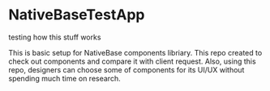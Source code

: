 # NativeBaseTestApp
testing how this stuff works

This is basic setup for NativeBase components libriary. This repo created to check out components and compare it with client request. Also, using this repo, designers can choose some of components for its UI/UX without spending much time on research.
